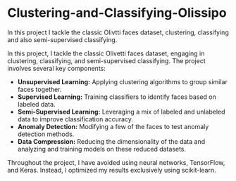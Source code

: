 # Clustering-and-Classifying-Olissipo
In this project I tackle the classic Olivtti faces dataset, clustering, classifying and also semi-supervised classifying. 

In this project, I tackle the classic Olivetti faces dataset, engaging in clustering, classifying, and semi-supervised classifying. The project involves several key components:

- **Unsupervised Learning:** Applying clustering algorithms to group similar faces together.
- **Supervised Learning:** Training classifiers to identify faces based on labeled data.
- **Semi-Supervised Learning:** Leveraging a mix of labeled and unlabeled data to improve classification accuracy.
- **Anomaly Detection:** Modifying a few of the faces to test anomaly detection methods.
- **Data Compression:** Reducing the dimensionality of the data and analyzing and training models on these reduced datasets.

Throughout the project, I have avoided using neural networks, TensorFlow, and Keras. Instead, I optimized my results exclusively using scikit-learn.
